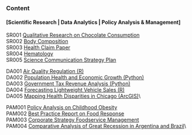 ### Content 
#### [Scientific Research | Data Analytics | Policy Analysis & Management]

SR001 [Qualitative Research on Chocolate Consumption](https://github.com/jeremyxuu/research-projects/blob/main/1.%20Qualitative%20Research%20on%20Chocolate%20Consumption.pdf)\
SR002 [Body Composition](https://github.com/jeremyxuu/research-projects/blob/main/2.%20Body%20Composition.pdf)\
SR003 [Health Claim Paper](https://github.com/jeremyxuu/research-projects/blob/main/3.%20Health%20Claim%20Paper.pdf)\
SR004 [Hematology](https://github.com/jeremyxuu/research-projects/blob/main/4.%20Hematology.pdf)\
SR005 [Science Communication Strategy Plan](https://github.com/jeremyxuu/research-projects/blob/main/7.%20Science%20Communication%20Strategy%20Plan.pdf)


DA001 [Air Quality Regulation (R)](https://github.com/jeremyxuu/research-projects/blob/main/9.%20Air%20Quality%20Regulation%20(R).pdf)\
DA002 [Population Health and Economic Growth (Python)](https://github.com/jeremyxuu/research-projects/blob/main/10.%20Population%20Health%20and%20Economic%20Growth%20(Python).pdf)\
DA003 [Government Tax Revenue Analysis (Python)](https://github.com/jeremyxuu/research-projects/blob/main/11.%20Government%20Tax%20Revenue%20Analysis%20(Python).pdf)\
DA004 [Forecasting Lightweight Vehicle Sales (R)](https://github.com/jeremyxuu/research-projects/blob/main/12.%20Forecasting%20Lightweight%20Vehicle%20Sales.pdf)\
DA005 [Mapping Health Disparities in Chicago (ArcGIS)](https://github.com/jeremyxuu/research-projects/blob/main/13.%20Mapping%20Health%20Disparities%20in%20Chicago.pdf)\


PAM001 [Policy Analysis on Childhood Obesity](https://github.com/jeremyxuu/research-projects/blob/main/5.%20Policy%20Analysis%20on%20Childhood%20Obesity.pdf)\
PAM002 [Best Practice Report on Food Response](https://github.com/jeremyxuu/research-projects/blob/main/6.%20Best%20Practice%20Report%20on%20Food%20Response.pdf)\
PAM003 [Corporate Strategy Foodservice Management](https://github.com/jeremyxuu/research-projects/blob/main/8.%20Corporate%20Strategy%20Foodservice%20Management.pdf)\
PAM004 [Comparative Analysis of Great Recession in Argentina and Brazil](https://github.com/jeremyxuu/research-projects/blob/main/14.%20Comparative%20Analysis%20of%20Great%20Recession%20in%20Argentina%20and%20Brazil.pdf)\
